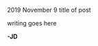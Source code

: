 <pmeta id="created">2019 November 9</pmeta>
<pmeta id="title">title of post</pmeta>

writing goes here

**-JD**
